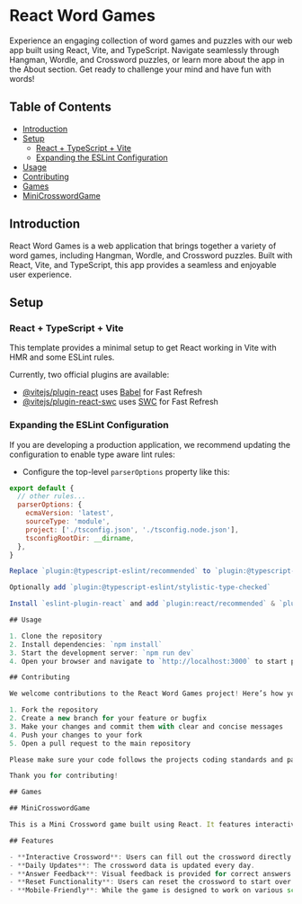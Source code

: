 # React Word Games

Experience an engaging collection of word games and puzzles with our web app built using React, Vite, and TypeScript. Navigate seamlessly through Hangman, Wordle, and Crossword puzzles, or learn more about the app in the About section. Get ready to challenge your mind and have fun with words!

## Table of Contents

- [Introduction](#introduction)
- [Setup](#setup)
  - [React + TypeScript + Vite](#react--typescript--vite)
  - [Expanding the ESLint Configuration](#expanding-the-eslint-configuration)
- [Usage](#usage)
- [Contributing](#contributing)
- [Games](#games)
- [MiniCrosswordGame](#minicrosswordgame)

## Introduction

React Word Games is a web application that brings together a variety of word games, including Hangman, Wordle, and Crossword puzzles. Built with React, Vite, and TypeScript, this app provides a seamless and enjoyable user experience.

## Setup

### React + TypeScript + Vite

This template provides a minimal setup to get React working in Vite with HMR and some ESLint rules.

Currently, two official plugins are available:

- [@vitejs/plugin-react](https://github.com/vitejs/vite-plugin-react/blob/main/packages/plugin-react/README.md) uses [Babel](https://babeljs.io/) for Fast Refresh
- [@vitejs/plugin-react-swc](https://github.com/vitejs/vite-plugin-react-swc) uses [SWC](https://swc.rs/) for Fast Refresh

### Expanding the ESLint Configuration

If you are developing a production application, we recommend updating the configuration to enable type aware lint rules:

- Configure the top-level `parserOptions` property like this:

```js
export default {
  // other rules...
  parserOptions: {
    ecmaVersion: 'latest',
    sourceType: 'module',
    project: ['./tsconfig.json', './tsconfig.node.json'],
    tsconfigRootDir: __dirname,
  },
}

Replace `plugin:@typescript-eslint/recommended` to `plugin:@typescript-eslint/recommended-type-checked` or `plugin:@typescript-eslint/strict-type-checked`

Optionally add `plugin:@typescript-eslint/stylistic-type-checked`

Install `eslint-plugin-react` and add `plugin:react/recommended` & `plugin:react/jsx-runtime` to the `extends` list

## Usage

1. Clone the repository
2. Install dependencies: `npm install`
3. Start the development server: `npm run dev`
4. Open your browser and navigate to `http://localhost:3000` to start playing the games

## Contributing

We welcome contributions to the React Word Games project! Here’s how you can contribute:

1. Fork the repository
2. Create a new branch for your feature or bugfix
3. Make your changes and commit them with clear and concise messages
4. Push your changes to your fork
5. Open a pull request to the main repository

Please make sure your code follows the projects coding standards and passes all tests before submitting your pull request.

Thank you for contributing!

## Games 

## MiniCrosswordGame

This is a Mini Crossword game built using React. It features interactive crossword puzzles that can be filled out directly in the browser. The game includes functionalities to check answers, reset the puzzle, and provides visual feedback for correct answers. The crossword data is updated daily to ensure a fresh experience each time you play.

## Features

- **Interactive Crossword**: Users can fill out the crossword directly on the webpage.
- **Daily Updates**: The crossword data is updated every day.
- **Answer Feedback**: Visual feedback is provided for correct answers.
- **Reset Functionality**: Users can reset the crossword to start over.
- **Mobile-Friendly**: While the game is designed to work on various screen sizes, it is best experienced on larger screens.
